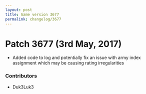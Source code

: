 ```yaml
---
layout: post
title: Game version 3677
permalink: changelog/3677
---
```


# Patch 3677 (3rd May, 2017)

- Added code to log and potentially fix an issue with army index assignment which may be causing rating irregularities

### Contributors

- Duk3Luk3
